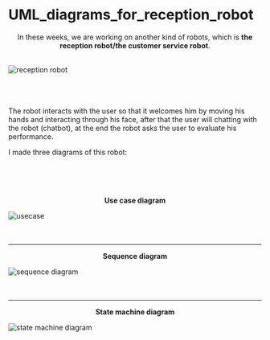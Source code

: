 # UML_diagrams_for_reception_robot

<p align="center">
In these weeks, we are working on another kind of robots, which is <b>the reception robot/the customer service robot</b>.
</br>
</br>
  
  ![reception robot](https://user-images.githubusercontent.com/85819577/124344581-bff8b380-dbdb-11eb-9663-6938d5731b67.png)
</br>
</br>
</br>
</br>

The robot interacts with the user so that it welcomes him by moving his hands and interacting through his face, after that the user will chatting with the robot (chatbot), at the end the robot asks the user to evaluate his performance.


I made three diagrams of this robot:

</br>
</br>
</br>
  <p align="center"><b>Use case diagram</b><p>

![usecase](https://user-images.githubusercontent.com/85819577/124423180-4f819c00-dd6d-11eb-981f-15e5807a7cc0.jpg)
</br>
</br>
</br>
________________________________________________________________________________________________________________________________________________________________________________
  <p align="center"><b>Sequence diagram</b></p>

![sequence diagram](https://user-images.githubusercontent.com/85819577/124344396-86737880-dbda-11eb-88ff-083ae4010cc4.png)
</br>
</br>
</br>
________________________________________________________________________________________________________________________________________________________________________________
  <p align="center"><b>State machine diagram</b></p>


![state machine diagram](https://user-images.githubusercontent.com/85819577/124344314-064d1300-dbda-11eb-8780-701583429049.png)

</p>
